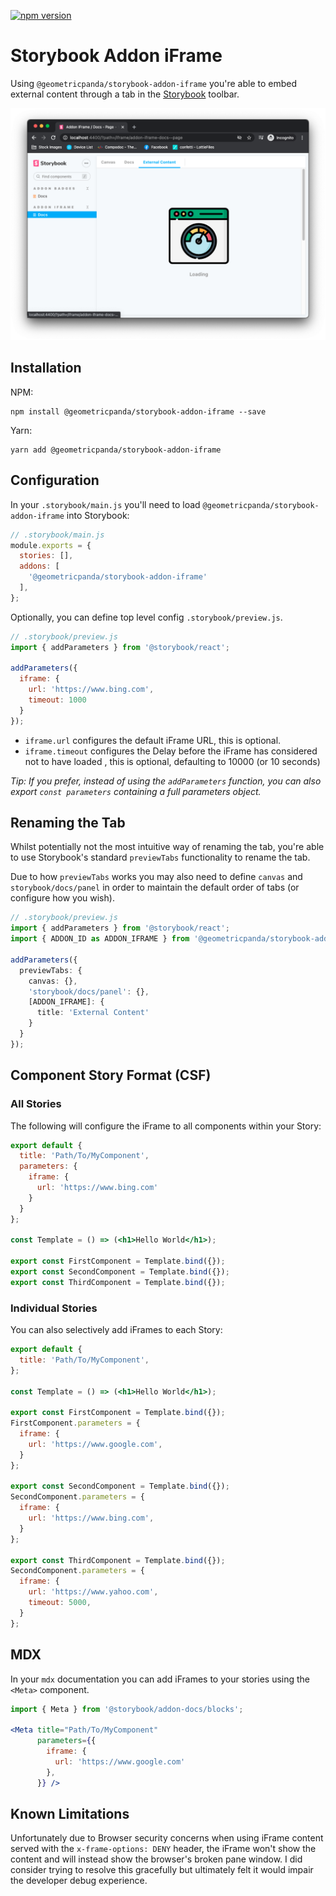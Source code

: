 [![npm version](https://badge.fury.io/js/%40geometricpanda%2Fstorybook-addon-iframe.svg)](https://www.npmjs.com/package/@geometricpanda/storybook-addon-iframe)

# Storybook Addon iFrame

Using `@geometricpanda/storybook-addon-iframe` you're able to embed external content through a tab in
the [Storybook](https://storybook.js.org) toolbar.

![Screenshot of Storybook](https://github.com/geometricpanda/geometricpanda/blob/main/libs/storybook-addon-iframe/media/screenshot.png?raw=true)

## Installation

NPM:

```shell
npm install @geometricpanda/storybook-addon-iframe --save
```

Yarn:

```shell
yarn add @geometricpanda/storybook-addon-iframe
```

## Configuration

In your `.storybook/main.js` you'll need to load `@geometricpanda/storybook-addon-iframe` into Storybook:

```js
// .storybook/main.js
module.exports = {
  stories: [],
  addons: [
    '@geometricpanda/storybook-addon-iframe'
  ],
};
```

Optionally, you can define top level config `.storybook/preview.js`.

```js
// .storybook/preview.js
import { addParameters } from '@storybook/react';

addParameters({
  iframe: {
    url: 'https://www.bing.com',
    timeout: 1000
  }
});
```

- `iframe.url` configures the default iFrame URL, this is optional.
- `iframe.timeout` configures the Delay before the iFrame has considered not to have loaded , this is optional,
  defaulting to 10000 (or 10 seconds)

_Tip: If you prefer, instead of using the `addParameters` function, you can also export `const parameters` containing a
full parameters object._

## Renaming the Tab

Whilst potentially not the most intuitive way of renaming the tab, you're able to use Storybook's standard `previewTabs`
functionality to rename the tab.

Due to how `previewTabs` works you may also need to define `canvas` and `storybook/docs/panel` in order to maintain the
default order of tabs (or configure how you wish).

```typescript
// .storybook/preview.js
import { addParameters } from '@storybook/react';
import { ADDON_ID as ADDON_IFRAME } from '@geometricpanda/storybook-addon-iframe';

addParameters({
  previewTabs: {
    canvas: {},
    'storybook/docs/panel': {},
    [ADDON_IFRAME]: {
      title: 'External Content'
    }
  }
});
```

## Component Story Format (CSF)

### All Stories

The following will configure the iFrame to all components within your Story:

```jsx
export default {
  title: 'Path/To/MyComponent',
  parameters: {
    iframe: {
      url: 'https://www.bing.com'
    }
  }
};

const Template = () => (<h1>Hello World</h1>);

export const FirstComponent = Template.bind({});
export const SecondComponent = Template.bind({});
export const ThirdComponent = Template.bind({});
```

### Individual Stories

You can also selectively add iFrames to each Story:

```jsx
export default {
  title: 'Path/To/MyComponent',
};

const Template = () => (<h1>Hello World</h1>);

export const FirstComponent = Template.bind({});
FirstComponent.parameters = {
  iframe: {
    url: 'https://www.google.com',
  }
};

export const SecondComponent = Template.bind({});
SecondComponent.parameters = {
  iframe: {
    url: 'https://www.bing.com',
  }
};

export const ThirdComponent = Template.bind({});
SecondComponent.parameters = {
  iframe: {
    url: 'https://www.yahoo.com',
    timeout: 5000,
  }
};
```

## MDX

In your `mdx` documentation you can add iFrames to your stories using the `<Meta>` component.

```jsx
import { Meta } from '@storybook/addon-docs/blocks';

<Meta title="Path/To/MyComponent"
      parameters={{
        iframe: {
          url: 'https://www.google.com'
        },
      }} />
```

## Known Limitations

Unfortunately due to Browser security concerns when using iFrame content served with the `x-frame-options: DENY` header,
the iFrame won't show the content and will instead show the browser's broken pane window. I did consider trying to resolve
this gracefully but ultimately felt it would impair the developer debug experience.
